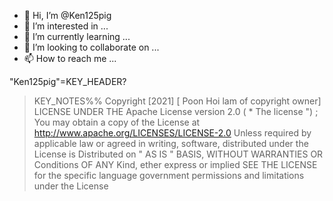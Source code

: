 - 👋 Hi, I’m @Ken125pig
- 👀 I’m interested in ...
- 🌱 I’m currently learning ...
- 💞️ I’m looking to collaborate on ...
- 📫 How to reach me ...

<!---
Ken125pig/Ken125pig is a ✨ special ✨ repository because its `README.md` (this file) appears on your GitHub profile.
You can click the Preview link to take a look at your changes.
--->"Ken125pig"=KEY_HEADER? 
>KEY_NOTES%%
>Copyright [2021]   [ Poon Hoi lam of copyright owner]  LICENSE UNDER
THE Apache License version 2.0 ( * The license ") ;
 You may obtain a copy of the License at
http://www.apache.org/LICENSES/LICENSE-2.0
   Unless required by applicable law or agreed in writing, software,
distributed under the License is Distributed on " AS IS "
BASIS,
WITHOUT WARRANTIES OR Conditions OF ANY Kind, ether express or implied
SEE THE LICENSE for the specific language government permissions and
limitations under the License
